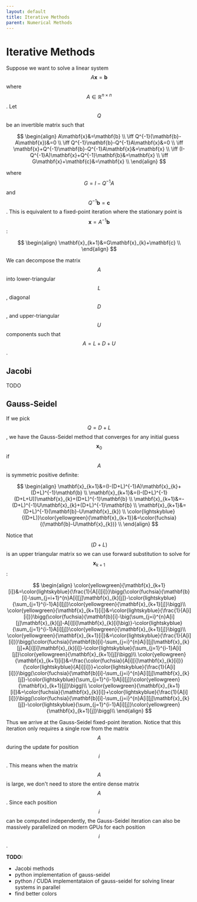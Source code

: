 ```yaml
---
layout: default
title: Iterative Methods
parent: Numerical Methods
---
```

# Iterative Methods

Suppose we want to solve a linear system $$A\mathbf{x}=\mathbf{b}$$ where $$A\in\mathbb{R}^{n\times n}$$. Let $$Q$$ be an invertible matrix such that

$$
\begin{align}
A\mathbf{x}&=\mathbf{b} \\
\iff Q^{-1}(\mathbf{b}-A\mathbf{x})&=0 \\
\iff Q^{-1}\mathbf{b}-Q^{-1}A\mathbf{x}&=0 \\
\iff \mathbf{x}+Q^{-1}\mathbf{b}-Q^{-1}A\mathbf{x}&=\mathbf{x} \\
\iff (I-Q^{-1}A)\mathbf{x}+Q^{-1}\mathbf{b}&=\mathbf{x} \\
\iff G\mathbf{x}+\mathbf{c}&=\mathbf{x} \\
\end{align}
$$

where $$G=I-Q^{-1}A$$ and $$Q^{-1}\mathbf{b}=\mathbf{c}$$. This is equivalent to a fixed-point iteration where the stationary point is $$\mathbf{x}=A^{-1}\mathbf{b}$$:

$$
\begin{align}
\mathbf{x}_{k+1}&=G\mathbf{x}_{k}+\mathbf{c} \\
\end{align}
$$

We can decompose the matrix $$A$$ into lower-triangular $$L$$, diagonal $$D$$, and upper-triangular $$U$$ components such that $$A=L+D+U$$. 

## Jacobi

TODO

## Gauss-Seidel

If we pick $$Q=D+L$$, we have the Gauss-Seidel method that converges for any initial guess $$\mathbf{x}_{0}$$ if $$A$$ is symmetric positive definite: 

$$
\begin{align}
\mathbf{x}_{k+1}&=(I-(D+L)^{-1}A)\mathbf{x}_{k}+(D+L)^{-1}\mathbf{b} \\
\mathbf{x}_{k+1}&=(I-(D+L)^{-1}(D+L+U))\mathbf{x}_{k}+(D+L)^{-1}\mathbf{b} \\
\mathbf{x}_{k+1}&=-(D+L)^{-1}U\mathbf{x}_{k}+(D+L)^{-1}\mathbf{b} \\
\mathbf{x}_{k+1}&=(D+L)^{-1}(\mathbf{b}-U\mathbf{x}_{k}) \\
\color{lightskyblue}{(D+L)}\color{yellowgreen}{\mathbf{x}_{k+1}}&=\color{fuchsia}{(\mathbf{b}-U\mathbf{x}_{k})} \\
\end{align}
$$

Notice that $$(D+L)$$ is an upper triangular matrix so we can use forward substitution to solve for $$\mathbf{x}_{k+1}$$:

$$
\begin{align}
\color{yellowgreen}{\mathbf{x}_{k+1}[i]}&=\color{lightskyblue}{\frac{1}{A[i][i]}}\bigg(\color{fuchsia}{\mathbf{b}[i]-\sum_{j=i+1}^{n}A[i][j]\mathbf{x}_{k}[j]}-\color{lightskyblue}{\sum_{j=1}^{i-1}A[i][j]}\color{yellowgreen}{\mathbf{x}_{k+1}[j]}\bigg)\\
\color{yellowgreen}{\mathbf{x}_{k+1}[i]}&=\color{lightskyblue}{\frac{1}{A[i][i]}}\bigg(\color{fuchsia}{\mathbf{b}[i]-\big(\sum_{j=i}^{n}A[i][j]\mathbf{x}_{k}[j]-A[i][i]\mathbf{x}_{k}[i]\big)}-\color{lightskyblue}{\sum_{j=1}^{i-1}A[i][j]}\color{yellowgreen}{\mathbf{x}_{k+1}[j]}\bigg)\\
\color{yellowgreen}{\mathbf{x}_{k+1}[i]}&=\color{lightskyblue}{\frac{1}{A[i][i]}}\bigg(\color{fuchsia}{\mathbf{b}[i]-\sum_{j=i}^{n}A[i][j]\mathbf{x}_{k}[j]+A[i][i]\mathbf{x}_{k}[i]}-\color{lightskyblue}{\sum_{j=1}^{i-1}A[i][j]}\color{yellowgreen}{\mathbf{x}_{k+1}[j]}\bigg)\\
\color{yellowgreen}{\mathbf{x}_{k+1}[i]}&=\frac{\color{fuchsia}{A[i][i]\mathbf{x}_{k}[i]}}{\color{lightskyblue}{A[i][i]}}+\color{lightskyblue}{\frac{1}{A[i][i]}}\bigg(\color{fuchsia}{\mathbf{b}[i]-\sum_{j=i}^{n}A[i][j]\mathbf{x}_{k}[j]}-\color{lightskyblue}{\sum_{j=1}^{i-1}A[i][j]}\color{yellowgreen}{\mathbf{x}_{k+1}[j]}\bigg)\\
\color{yellowgreen}{\mathbf{x}_{k+1}[i]}&=\color{fuchsia}{\mathbf{x}_{k}[i]}+\color{lightskyblue}{\frac{1}{A[i][i]}}\bigg(\color{fuchsia}{\mathbf{b}[i]-\sum_{j=i}^{n}A[i][j]\mathbf{x}_{k}[j]}-\color{lightskyblue}{\sum_{j=1}^{i-1}A[i][j]}\color{yellowgreen}{\mathbf{x}_{k+1}[j]}\bigg)\\
\end{align}
$$

Thus we arrive at the Gauss-Seidel fixed-point iteration. Notice that this iteration only requires a single row from the matrix $$A$$ during the update for position $$i$$. This means when the matrix $$A$$ is large, we don't need to store the entire dense matrix $$A$$. Since each position $$i$$ can be computed independently, the Gauss-Seidel iteration can also be massively parallelized on modern GPUs for each position $$i$$. 

**TODO:**
- Jacobi methods
- python implementation of gauss-seidel
- python / CUDA implementataion of gauss-seidel for solving linear systems in parallel
- find better colors

